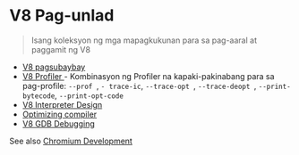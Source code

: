 # V8 Pag-unlad

> Isang koleksyon ng mga mapagkukunan para sa pag-aaral at paggamit ng V8

* [V8 pagsubaybay](https://github.com/v8/v8/wiki/Tracing-V8)
* [V8 Profiler ](https://github.com/v8/v8/wiki/V8-Profiler) - Kombinasyon ng Profiler na kapaki-pakinabang para sa pag-profile: `--prof `, ` - trace-ic `, `--trace-opt `, `--trace-deopt `, `--print-bytecode`, `--print-opt-code `
* [V8 Interpreter Design](https://docs.google.com/document/d/11T2CRex9hXxoJwbYqVQ32yIPMh0uouUZLdyrtmMoL44/edit?ts=56f27d9d#heading=h.6jz9dj3bnr8t)
* [Optimizing compiler](https://github.com/v8/v8/wiki/TurboFan)
* [V8 GDB Debugging](https://github.com/v8/v8/wiki/GDB-JIT-Interface)

See also [Chromium Development](chromium-development.md)